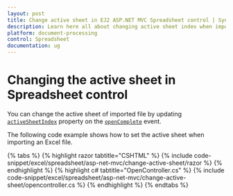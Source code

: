```yaml
---
layout: post
title: Change active sheet in EJ2 ASP.NET MVC Spreadsheet control | Syncfusion
description: Learn here all about changing active sheet index when import a file in Syncfusion EJ2 ASP.NET MVC Spreadsheet control of Syncfusion Essential JS 2 and more.
platform: document-processing
control: Spreadsheet
documentation: ug
---
```


# Changing the active sheet in Spreadsheet control

You can change the active sheet of imported file by updating [`activeSheetIndex`](https://help.syncfusion.com/cr/aspnetcore-js2/Syncfusion.EJ2.Spreadsheet.Spreadsheet.html#Syncfusion_EJ2_Spreadsheet_Spreadsheet_ActiveSheetIndex) property on the [`openComplete`](https://help.syncfusion.com/cr/aspnetcore-js2/Syncfusion.EJ2.Spreadsheet.Spreadsheet.html#Syncfusion_EJ2_Spreadsheet_Spreadsheet_OpenComplete) event.

The following code example shows how to set the active sheet when importing an Excel file.

{% tabs %}
{% highlight razor tabtitle="CSHTML" %}
{% include code-snippet/excel/spreadsheet/asp-net-mvc/change-active-sheet/razor %}
{% endhighlight %}
{% highlight c# tabtitle="OpenController.cs" %}
{% include code-snippet/excel/spreadsheet/asp-net-mvc/change-active-sheet/opencontroller.cs %}
{% endhighlight %}
{% endtabs %}
